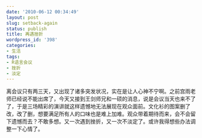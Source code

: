 ```yaml
---
date: '2010-06-12 00:34:49'
layout: post
slug: setback-again
status: publish
title: 再遇挫折
wordpress_id: '398'
categories:
- 生活
tags:
- R语言会议
- 挫折
- 淡定
---
```


离会议只有两三天，又出现了诸多突发状况，实在是让人心神不宁啊。之前宫雨老师已经说不能出席了，今天又接到王剑师兄和一硕的消息，说是会议当天也来不了了，于是三场精彩的演讲就这样遗憾地无法展现在观众面前。文化衫的图案删了改，改了删，想要满足所有人的口味也是难上加难。观众带着期待而来，会不会留下遗憾而去？不敢多想。又一次遇到挫折，又一次不淡定了。或许我得想些办法调整一下心情了。
